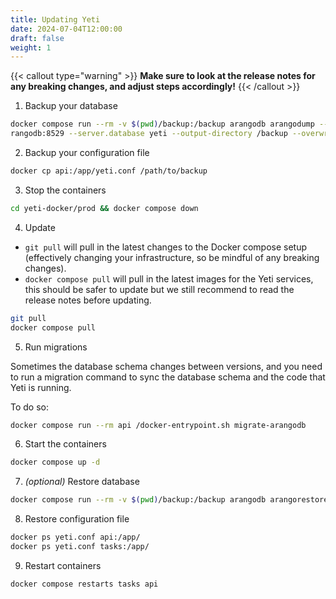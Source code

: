 ```yaml
---
title: Updating Yeti
date: 2024-07-04T12:00:00
draft: false
weight: 1
---
```


{{< callout type="warning" >}} **Make sure to look at the release notes for any
breaking changes, and adjust steps accordingly!** {{< /callout >}}

1. Backup your database

```bash
docker compose run --rm -v $(pwd)/backup:/backup arangodb arangodump --server.endpoint tcp://a
rangodb:8529 --server.database yeti --output-directory /backup --overwrite true
```

2. Backup your configuration file

```bash
docker cp api:/app/yeti.conf /path/to/backup
```

3. Stop the containers

```bash
cd yeti-docker/prod && docker compose down
```

4. Update

- `git pull` will pull in the latest changes to the Docker compose setup
  (effectively changing your infrastructure, so be mindful of any breaking
  changes).
- `docker compose pull` will pull in the latest images for the Yeti services,
  this should be safer to update but we still recommend to read the release
  notes before updating.

```bash
git pull
docker compose pull
```

5. Run migrations

Sometimes the database schema changes between versions, and you need to run a
migration command to sync the database schema and the code that Yeti is running.

To do so:

```bash
docker compose run --rm api /docker-entrypoint.sh migrate-arangodb
```

6. Start the containers

```bash
docker compose up -d
```

7. _(optional)_ Restore database

```bash
docker compose run --rm -v $(pwd)/backup:/backup arangodb arangorestore --server.endpoint tcp://arangodb:8529 --input-directory /backup --server.database yeti --overwrite true
```

8. Restore configuration file

```bash
docker ps yeti.conf api:/app/
docker ps yeti.conf tasks:/app/
```

9. Restart containers

```bash
docker compose restarts tasks api
```
